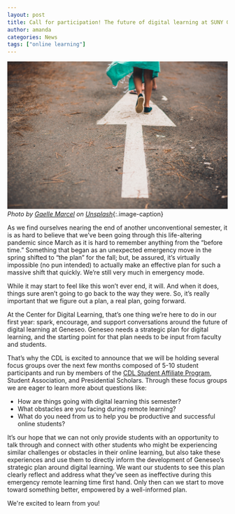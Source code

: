 ```yaml
---
layout: post
title: Call for participation! The future of digital learning at SUNY Geneseo
author: amanda
categories: News
tags: ["online learning"]
---
```


![Picture of a white arrow pointing forward painted on pavement](/images/arrow.jpg)
*Photo by <a href="https://unsplash.com/@gaellemarcel?utm_source=unsplash&amp;utm_medium=referral&amp;utm_content=creditCopyText">Gaelle Marcel</a> on <a href="https://unsplash.com/s/photos/arrow?utm_source=unsplash&amp;utm_medium=referral&amp;utm_content=creditCopyText">Unsplash</a>*{:.image-caption}

<span class="drop">A</span>s we find ourselves nearing the end of another unconventional semester, it is as hard to believe that we’ve been going through this life-altering pandemic since March as it is hard to remember anything from the “before time.” Something that began as an unexpected emergency move in the spring shifted to “the plan” for the fall; but, be assured, it’s virtually impossible (no pun intended) to actually make an effective plan for such a massive shift that quickly. We’re still very much in emergency mode.

While it may start to feel like this won’t ever end, it will. And when it does, things sure aren’t going to go back to the way they were. So, it’s really important that we figure out a plan, a real plan, going forward.

<!--more-->

At the Center for Digital Learning, that’s one thing we’re here to do in our first year: spark, encourage, and support conversations around the future of digital learning at Geneseo. Geneseo needs a strategic plan for digital learning, and the starting point for that plan needs to be input from faculty and students. 

That’s why the CDL is excited to announce that we will be holding several focus groups over the next few months composed of 5-10 student participants and run by members of the [CDL Student Affiliate Program](https://www.geneseo.edu/cdl/student-affiliates), Student Association, and Presidential Scholars. Through these focus groups we are eager to learn more about questions like:

- How are things going with digital learning this semester?
- What obstacles are you facing during remote learning?
- What do you need from us to help you be productive and successful online students?

It’s our hope that we can not only provide students with an opportunity to talk through and connect with other students who might be experiencing similar challenges or obstacles in their online learning, but also take these experiences and use them to directly inform the development of Geneseo’s strategic plan around digital learning. We want our students to see this plan clearly reflect and address what they’ve seen as ineffective during this emergency remote learning time first hand. Only then can we start to move toward something better, empowered by a well-informed plan.

We're excited to learn from you!